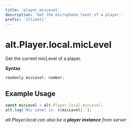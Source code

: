 ```yaml
---
title: 'player.micLevel'
description: 'Get the microphone level of a player.'
prefix: '[Client]'
---
```


# alt.Player.local.micLevel

Get the current micLevel of a player.

**Syntax**

```js
readonly micLevel: number;
```

## Example Usage

```js
const micLevel = alt.Player.local.micLevel;
alt.log(`Mic Level is: ${micLevel}.`);
```

_alt.Player.local can also be a **player instance** from server_
